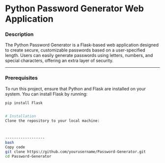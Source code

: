 # Python Password Generator Web Application

### Description
The Python Password Generator is a Flask-based web application designed to create secure, customizable passwords based on a user-specified length. Users can easily generate passwords using letters, numbers, and special characters, offering an extra layer of security.

---

### Prerequisites
To run this project, ensure that Python and Flask are installed on your system. You can install Flask by running:

```bash
pip install Flask


# Installation
Clone the repository to your local machine:



------------------
bash
Copy code
git clone https://github.com/yourusername/Password-Generator.git
cd Password-Generator
